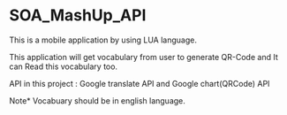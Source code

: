 # SOA_MashUp_API

This is a mobile application by using LUA language.

This application will get vocabulary from user to generate QR-Code and It can Read this vocabulary too.

API in this project : Google translate API and Google chart(QRCode) API

Note*  Vocabuary should be in english language. 
